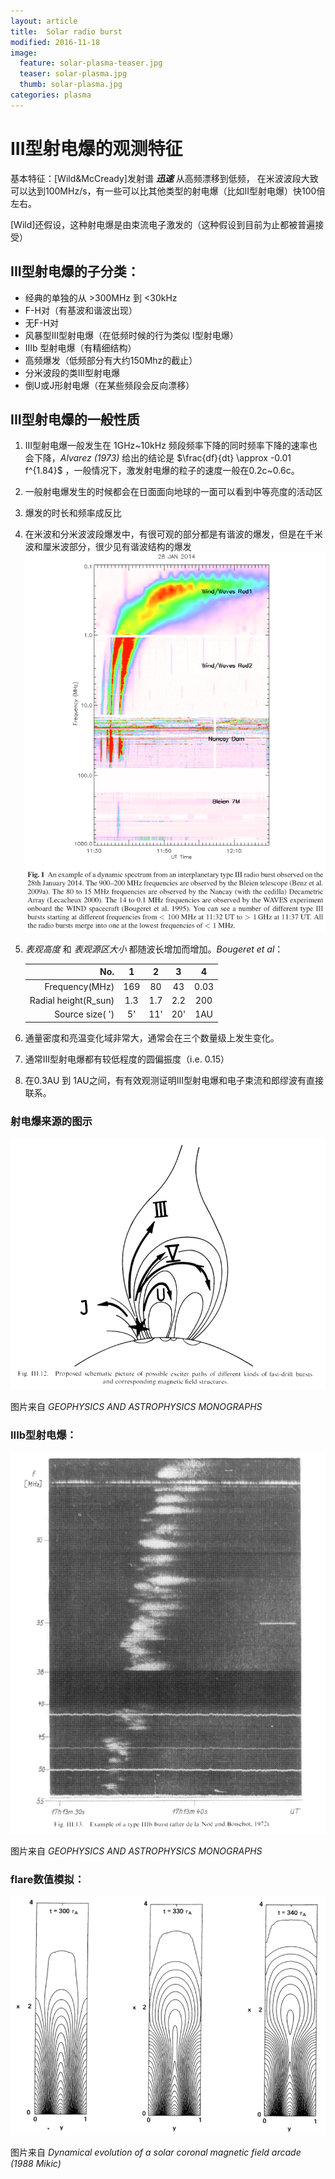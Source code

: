 ```yaml
---
layout: article
title:  Solar radio burst
modified: 2016-11-18
image:
  feature: solar-plasma-teaser.jpg
  teaser: solar-plasma.jpg
  thumb: solar-plasma.jpg
categories: plasma
---
```


# III型射电爆的观测特征

基本特征：[Wild&McCready]发射谱 ***迅速*** 从高频漂移到低频， 在米波波段大致可以达到100MHz/s，有一些可以比其他类型的射电爆（比如II型射电爆）快100倍左右。

[Wild]还假设，这种射电爆是由束流电子激发的（这种假设到目前为止都被普遍接受）

## III型射电爆的子分类：

* 经典的单独的从 >300MHz 到 <30kHz
* F-H对（有基波和谐波出现）
* 无F-H对
* 风暴型III型射电爆（在低频时候的行为类似 I型射电爆） 
* IIIb 型射电爆（有精细结构）
* 高频爆发（低频部分有大约150Mhz的截止）
* 分米波段的类III型射电爆
* 倒U或J形射电爆（在某些频段会反向漂移）


## III型射电爆的一般性质

1. III型射电爆一般发生在 1GHz~10kHz 频段频率下降的同时频率下降的速率也会下降，*Alvarez (1973)* 给出的结论是 $\frac{df}{dt} \approx -0.01 f^{1.84}$ ，一般情况下，激发射电爆的粒子的速度一般在0.2c~0.6c。

2. 一般射电爆发生的时候都会在日面面向地球的一面可以看到中等亮度的活动区

3. 爆发的时长和频率成反比

4. 在米波和分米波波段爆发中，有很可观的部分都是有谐波的爆发，但是在千米波和厘米波部分，很少见有谐波结构的爆发![burst](/images/blog-article/solar-burst-1.png)

5. *表观高度*  和  *表观源区大小* 都随波长增加而增加。*Bougeret et al*： 

   |                  No. |  1   |  2   |  3   |  4   |
   | -------------------: | :--: | :--: | :--: | :--: |
   |       Frequency(MHz) | 169  |  80  |  43  | 0.03 |
   | Radial height(R_sun) | 1.3  | 1.7  | 2.2  | 200  |
   |      Source size( ') |  5'  | 11'  | 20'  | 1AU  |

6. 通量密度和亮温变化域非常大，通常会在三个数量级上发生变化。

7. 通常III型射电爆都有较低程度的圆偏振度（i.e. 0.15）

8. 在0.3AU 到 1AU之间，有有效观测证明III型射电爆和电子束流和郎缪波有直接联系。



### 射电爆来源的图示

![burst](/images/blog-article/solar-burst-2.png)

图片来自 *GEOPHYSICS AND ASTROPHYSICS MONOGRAPHS* 

### IIIb型射电爆：

![burst](/images/blog-article/solar-burst-3.png)

图片来自 *GEOPHYSICS AND ASTROPHYSICS MONOGRAPHS* 

### flare数值模拟：

![burst](/images/blog-article/solar-burst-4.png)

图片来自 *Dynamical evolution of a solar coronal magnetic field arcade (1988 Mikic)* 
